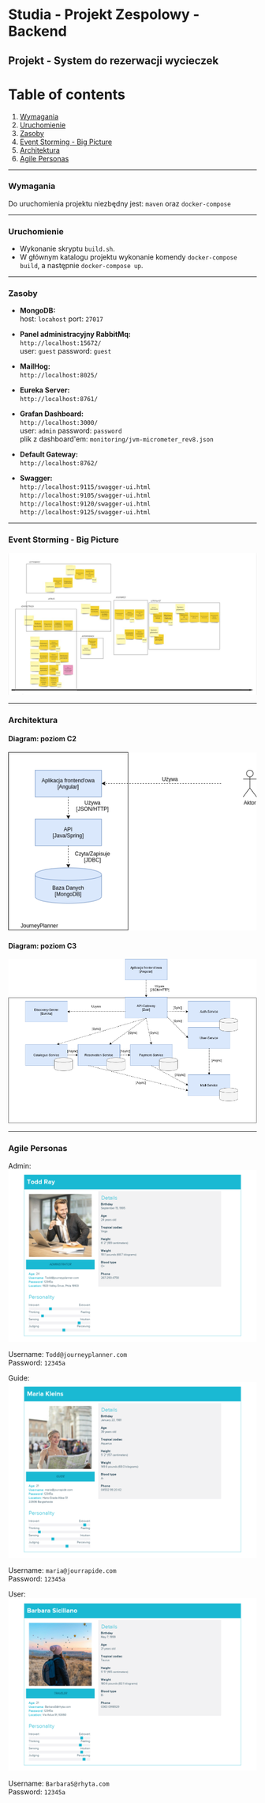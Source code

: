 # Studia - Projekt Zespolowy - Backend
## Projekt - System do rezerwacji wycieczek

# Table of contents

1. [Wymagania](#wymagania)
2. [Uruchomienie](#uruchomienie)
3. [Zasoby](#zasoby)
4. [Event Storming - Big Picture](#event-storming---big-picture-event-storming)
5. [Architektura](#architektura)
6. [Agile Personas](#agile-personas)

---
### Wymagania

Do uruchomienia projektu niezbędny jest: `maven` oraz `docker-compose`

---

### Uruchomienie

* Wykonanie skryptu `build.sh`.
* W głównym katalogu projektu wykonanie komendy `docker-compose build`, a następnie `docker-compose up`.

---

### Zasoby

* **MongoDB:**  
host: `locahost` port: `27017`

* **Panel administracyjny RabbitMq:**  
`http://localhost:15672/`  
user: `guest` password: `guest`

* **MailHog:**  
`http://localhost:8025/`

* **Eureka Server:**  
`http://localhost:8761/`

* **Grafan Dashboard:**  
`http://localhost:3000/`  
user: `admin` password: `password`  
plik z dashboard'em: `monitoring/jvm-micrometer_rev8.json`

* **Default Gateway:**  
``http://localhost:8762/``

* **Swagger:**  
``http://localhost:9115/swagger-ui.html``  
``http://localhost:9105/swagger-ui.html``  
``http://localhost:9120/swagger-ui.html``  
``http://localhost:9125/swagger-ui.html``  

---

### Event Storming - Big Picture 

![Image event-storming-big-picture](docs/event-storming-big-picture.png)


----

### Architektura

#### Diagram: poziom C2

![C2 diagram](docs/C4/C2.png)

#### Diagram: poziom C3

![C3 diagram](docs/C4/C3.png)

----

### Agile Personas

Admin:
![Admin](docs/agile_personas/admin.png)

Username: `Todd@journeyplanner.com`   
Password: `12345a`  

Guide:
![Guide](docs/agile_personas/guide.png)

Username: `maria@jourrapide.com`   
Password: `12345a`  

User:
![User](docs/agile_personas/user.png)

Username: `BarbaraS@rhyta.com`   
Password: `12345a`  

